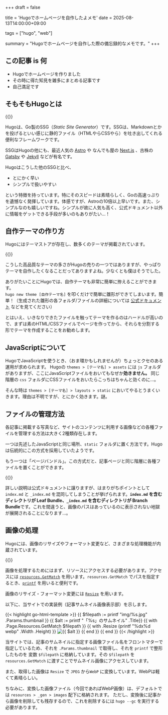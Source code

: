 +++
draft = false

title = 'Hugoでホームページを自作したよメモ'
date = 2025-08-13T14:00:00+09:00

tags = ["hugo", "web"]

summary = "Hugoでホームページを自作した際の備忘録的なメモです。"
+++

## この記事 is 何

- Hugoでホームページを作りました
- その時に得た知見を雑多にまとめる記事です
- 自己満足です

## そもそもHugoとは

{{<bloglink title="The world's fastest framework for building websites | Hugo" description="Hugo is one of the most popular open-source static site generators. With its amazing speed and flexibility, Hugo makes building websites fun again." url="https://gohugo.io/" image="https://gohugo.io/featured.png">}}

Hugoは、Go製のSSG（_Static Site Generator_）です。SSGは、Markdownとかを投げるといい感じに静的ファイル（HTMLやらCSSやら）を吐き出してくれる便利なフレームワークです。

SSGはHugoの他にも、最近人気の [Astro](https://astro.build/) や なんでも屋の [Next.js](https://nextjs.org/) 、古株の [Gatsby](https://www.gatsbyjs.com/) や [Jekyll](https://jekyllrb.com/) などが有名です。

Hugoはこうした他のSSGと比べ、

- とにかく早い
- シンプルで扱いやすい

という特徴を持っています。特にそのスピードは素晴らしく、Goの高速っぷりを遺憾なく発揮しています。体感ですが、Astroの10倍以上早いです。また、シンプルなのも嬉しいですね。シンプルが故に人気も高く、公式ドキュメント以外に情報をゲットできる手段が多いのもありがたい…！

## 自作テーマの作り方

Hugoにはテーマストアが存在し、数多くのテーマが掲載されています。

{{<bloglink title="Hugo Themes" description="The world’s fastest framework for building websites" url="https://themes.gohugo.io/" image="https://themes.gohugo.io/opengraph/gohugoio-card-base-1_hu_9c01cb56a2662d2e.png">}}

こうした高品質なテーマの多さがHugoの売りの一つではありますが、やっぱりテーマを自作したくなることだってありますよね。少なくとも僕はそうでした。

ありがたいことにHugoでは、自作テーマも非常に簡単に拵えることができます。  
`hugo new theme [自作テーマ名]` を叩くだけで簡単に雛形ができてしまいます。簡単！（生成された雛形の各フォルダ/ファイルの詳細については [公式ドキュメント](https://gohugo.io/templates/) などを見てください）

とはいえ、いきなりできたファイルを触ってテーマを作るのはハードルが高いので、まずは素のHTML/CSSファイルでページを作ってから、それらを分割する形でテーマを作成することをお勧めします。

## JavaScriptについて

HugoでJavaScriptを使うとき、（おま環かもしれませんが）ちょっとクセのある運用が求められます。
Hugoの `themes > [テーマ名] > assets` には `js` フォルダがありますが、ここにJavaScriptファイルをおいてもなぜか**効きません。** 同じ階層の `css` フォルダにCSSファイルをおいたらこっちはちゃんと効くのに…。

そんな時は `themes > [テーマ名] > layouts > static` においてやるとうまくいきます。理由は不明ですが、とにかく効きます。謎。

## ファイルの管理方法

各記事に掲載する写真など、サイトのコンテンツに利用する画像などの各種ファイルを管理する方法は大きく2種類存在します。

一つは先述したJavaScriptと同じ場所、`static` フォルダに置く方法です。Hugoは伝統的にこの方式を採用していたようです。

もう一つは「ページバンドル」。この方式だと、記事ページと同じ階層に各種ファイルを置くことができます。

{{<bloglink title="Page bundles | Hugo" description="Use page bundles to logically associate one or more resources with content." url="https://gohugo.io/content-management/page-bundles/" image="https://gohugo.io/opengraph/gohugoio-card-base-1_hu_7939ed23df672dd1.png">}}

詳しい説明は公式ドキュメントに譲りますが、はまりがちポイントとして `index.md` と `_index.md` を混同してしまうことが挙げられます。**`index.md` を含むディレクトリが Leaf Bundle、`_index.md` を含むディレクトリが Branch Bundle**です。これを間違うと、画像のパスはあっているのに表示されない地獄が展開されることになります…。

## 画像の処理

Hugoには、画像のリサイズやフォーマット変更など、さまざまな処理機能が内蔵されています。

{{<bloglink title="Image processing | Hugo" description="Resize, crop, rotate, filter, and convert images." url="https://gohugo.io/content-management/image-processing/" image="https://gohugo.io/opengraph/gohugoio-card-base-1_hu_9e383b908fa9ddde.png">}}

画像を処理するためにはまず、リソースにアクセスする必要があります。アクセスには [`resources.GetMatch`](https://gohugo.io/functions/resources/getmatch/) を用います。`resources.GetMatch` でパスを指定するとき、[`printf`](https://pkg.go.dev/fmt#Printf) を用いると便利です。

画像のリサイズ・フォーマット変更には [`Resize`](https://gohugo.io/content-management/image-processing/#resize) を用います。

以下に、当サイトでの実装例（記事サムネイル画像表示部）を示します。

{{< highlight go-html-template >}}
{{ $filepath := printf "img/%s.jpg" .Params.thumbnail }}
{{ $alt := printf "「%s」のサムネイル" .Title}}
{{ with .Page.Resources.GetMatch $filepath }}
{{ with .Resize (printf "%dx%d webp" .Width .Height) }}
    <picture>
        <source srcset="{{.RelPermalink}}" type="image/webp">
        <img src="/{{ $filepath }}" alt="{{ $alt }}" loading="lazy">
    </picture>
{{ end }}
{{ end }}
{{< /highlight >}}

当サイトでは、記事のサムネイルに指定する画像ファイル名をフロントマターで指定しているため、それを `.Params.thumbnail` で取得し、それを `printf` で整形したものを 変数 `$filepath` に格納しています。その `$filepath` を `resources.GetMatch` に渡すことでサムネイル画像にアクセスしています。

また、取得した画像は `Resize` で `JPEG` から`WebP` に変換しています。WebPは軽くて素晴らしい。

ちなみに、変換した画像ファイル（今回であればWebP画像）は、デフォルトでは `resources > _gen > images` 配下に格納されます。
ただし、変換後に記事から画像を削除しても残存するので、これを削除するには `hugo --gc` を実行する必要があります。
